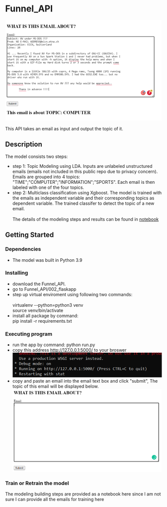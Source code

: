 # Funnel_API
 ![this is an image](image/API.png)


This API takes an email as input and output the topic of it.

## Description

The model consists two steps:
* step 1: Topic Modeling using LDA. Inputs are unlabeled unstructured emails (emails not included in this public repo due to privacy concern). Emails are grouped into 4 topics: "TIME";"COMPUTER";"INFORMATION";"SPORTS". Each email is then labeled with one of the four topics.
* step 2: Multiclass classification using Xgboost. The model is trained with the emails as independent variable and their corresponding topics as dependent variable. The trained classifer to detect the topic of a new email. \
\
The details of the modeling steps and results can be found in [notebook](001_model/Funnel_model_building.ipynb)

## Getting Started

### Dependencies

* The model was built in Python 3.9

### Installing

* download the Funnel_API.
* go to Funnel_API/002_flaskapp
* step up virtual enviroment using following two commands:\
\
        virtualenv --python=python3 venv\
        source venv/bin/activate
* install all package by command:\
        pip install -r requirements.txt



  

### Executing program

* run the app by command:
        python run.py    
* copy this address http://127.0.0.1:5000/ to your broswer
![address](image/address.PNG)
* copy and paste an email into the email text box and click "submit", The topic of this email will be displayed below.
![empty box](image/empty_textbox.PNG)

### Train or Retrain the model

The modeling building steps are provided as a notebook here since I am not sure I can provide all the emails for training here


